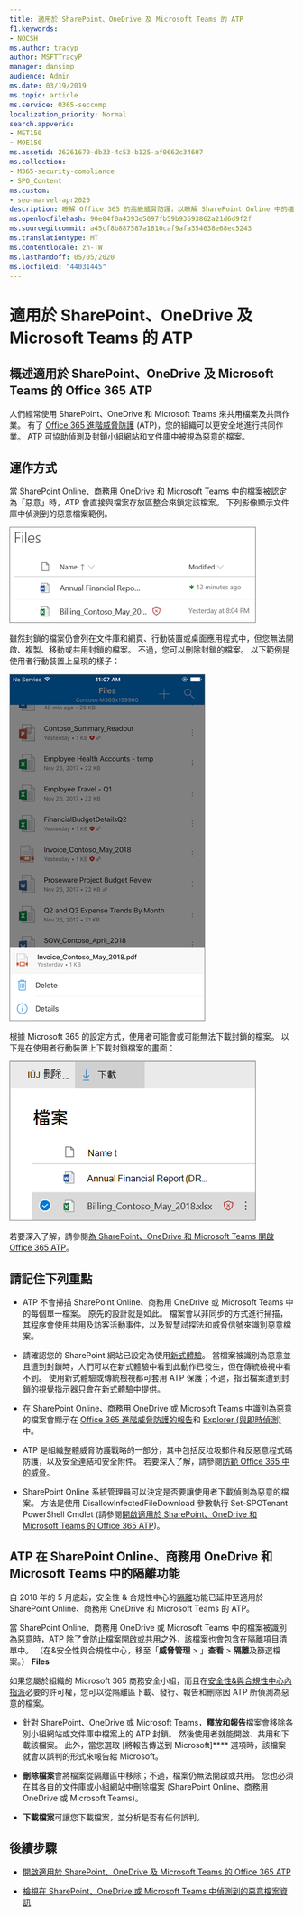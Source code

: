 ```yaml
---
title: 適用於 SharePoint、OneDrive 及 Microsoft Teams 的 ATP
f1.keywords:
- NOCSH
ms.author: tracyp
author: MSFTTracyP
manager: dansimp
audience: Admin
ms.date: 03/19/2019
ms.topic: article
ms.service: O365-seccomp
localization_priority: Normal
search.appverid:
- MET150
- MOE150
ms.assetid: 26261670-db33-4c53-b125-af0662c34607
ms.collection:
- M365-security-compliance
- SPO_Content
ms.custom:
- seo-marvel-apr2020
description: 瞭解 Office 365 的高級威脅防護，以瞭解 SharePoint Online 中的檔案、商務 OneDrive 商務和 Microsoft 團隊。
ms.openlocfilehash: 90e84f0a4393e5097fb59b93693862a21d6d9f2f
ms.sourcegitcommit: a45cf8b887587a1810caf9afa354638e68ec5243
ms.translationtype: MT
ms.contentlocale: zh-TW
ms.lasthandoff: 05/05/2020
ms.locfileid: "44031445"
---
```

# <a name="atp-for-sharepoint-onedrive-and-microsoft-teams"></a>適用於 SharePoint、OneDrive 及 Microsoft Teams 的 ATP

## <a name="overview-of-office-365-atp-for-sharepoint-onedrive-and-microsoft-teams"></a>概述適用於 SharePoint、OneDrive 及 Microsoft Teams 的 Office 365 ATP

人們經常使用 SharePoint、OneDrive 和 Microsoft Teams 來共用檔案及共同作業。 有了 [Office 365 進階威脅防護](office-365-atp.md) (ATP)，您的組織可以更安全地進行共同作業。 ATP 可協助偵測及封鎖小組網站和文件庫中被視為惡意的檔案。

## <a name="how-it-works"></a>運作方式

當 SharePoint Online、商務用 OneDrive 和 Microsoft Teams 中的檔案被認定為「惡意」時，ATP 會直接與檔案存放區整合來鎖定該檔案。 下列影像顯示文件庫中偵測到的惡意檔案範例。

![商務用 OneDrive 中的檔案，偵測到其中一個是惡意檔案](../../media/2bba71cc-7ad1-4799-8b9d-d56f923db3a7.png)

雖然封鎖的檔案仍會列在文件庫和網頁、行動裝置或桌面應用程式中，但您無法開啟、複製、移動或共用封鎖的檔案。 不過，您可以刪除封鎖的檔案。 以下範例是使用者行動裝置上呈現的樣子：

![透過 OneDrive 行動應用程式從商務用 OneDrive 中刪除封鎖的檔案](../../media/cb1c1705-fd0a-45b8-9a26-c22503011d54.png)

根據 Microsoft 365 的設定方式，使用者可能會或可能無法下載封鎖的檔案。 以下是在使用者行動裝置上下載封鎖檔案的畫面：

![在商務用 OneDrive 中下載封鎖的檔案](../../media/be288a82-bdd8-4371-93d8-1783db3b61bc.png)

若要深入了解，請參閱[為 SharePoint、OneDrive 和 Microsoft Teams 開啟 Office 365 ATP](turn-on-atp-for-spo-odb-and-teams.md)。

## <a name="keep-these-points-in-mind"></a>請記住下列重點

- ATP 不會掃描 SharePoint Online、商務用 OneDrive 或 Microsoft Teams 中的每個單一檔案。 原先的設計就是如此。 檔案會以非同步的方式進行掃描，其程序會使用共用及訪客活動事件，以及智慧試探法和威脅信號來識別惡意檔案。

- 請確認您的 SharePoint 網站已設定為使用[新式體驗](https://docs.microsoft.com/sharepoint/guide-to-sharepoint-modern-experience)。 當檔案被識別為惡意並且遭到封鎖時，人們可以在新式體驗中看到此動作已發生，但在傳統檢視中看不到。 使用新式體驗或傳統檢視都可套用 ATP 保護；不過，指出檔案遭到封鎖的視覺指示器只會在新式體驗中提供。

- 在 SharePoint Online、商務用 OneDrive 或 Microsoft Teams 中識別為惡意的檔案會顯示在 [Office 365 進階威脅防護的報告](view-reports-for-atp.md)和 [Explorer (與即時偵測)](threat-explorer.md) 中。

- ATP 是組織整體威脅防護戰略的一部分，其中包括反垃圾郵件和反惡意程式碼防護，以及安全連結和安全附件。 若要深入了解，請參閱[防範 Office 365 中的威脅](protect-against-threats.md)。

- SharePoint Online 系統管理員可以決定是否要讓使用者下載偵測為惡意的檔案。 方法是使用 DisallowInfectedFileDownload 參數執行 Set-SPOTenant PowerShell Cmdlet (請參閱[開啟適用於 SharePoint、OneDrive 和 Microsoft Teams 的 Office 365 ATP](turn-on-atp-for-spo-odb-and-teams.md))。

## <a name="quarantine-in-atp-for-sharepoint-online-onedrive-for-business-and-microsoft-teams"></a>ATP 在 SharePoint Online、商務用 OneDrive 和 Microsoft Teams 中的隔離功能

 自 2018 年的 5 月底起，安全性 &amp; 合規性中心的[隔離](quarantine-email-messages.md)功能已延伸至適用於 SharePoint Online、商務用 OneDrive 和 Microsoft Teams 的 ATP。

當 SharePoint Online、商務用 OneDrive 或 Microsoft Teams 中的檔案被識別為惡意時，ATP 除了會防止檔案開啟或共用之外，該檔案也會包含在隔離項目清單中。 （在&amp;安全性與合規性中心，移至「**威脅管理** \> 」**查看** \> **隔離**及篩選檔案。） **Files**

如果您屬於組織的 Microsoft 365 商務安全小組，而且在[安全性&amp;與合規性中心內指派](permissions-in-the-security-and-compliance-center.md)必要的許可權，您可以從隔離區下載、發行、報告和刪除因 ATP 所偵測為惡意的檔案。

- 針對 SharePoint、OneDrive 或 Microsoft Teams，**釋放和報告**檔案會移除各別小組網站或文件庫中檔案上的 ATP 封鎖。 然後使用者就能開啟、共用和下載該檔案。 此外，當您選取 [將報告傳送到 Microsoft]**** 選項時，該檔案就會以誤判的形式來報告給 Microsoft。

- **刪除檔案**會將檔案從隔離區中移除；不過，檔案仍無法開啟或共用。 您也必須在其各自的文件庫或小組網站中刪除檔案 (SharePoint Online、商務用 OneDrive 或 Microsoft Teams)。

- **下載檔案**可讓您下載檔案，並分析是否有任何誤判。

## <a name="next-steps"></a>後續步驟

 - [開啟適用於 SharePoint、OneDrive 及 Microsoft Teams 的 Office 365 ATP](turn-on-atp-for-spo-odb-and-teams.md)

 - [檢視在 SharePoint、OneDrive 或 Microsoft Teams 中偵測到的惡意檔案資訊](malicious-files-detected-in-spo-odb-or-teams.md)

